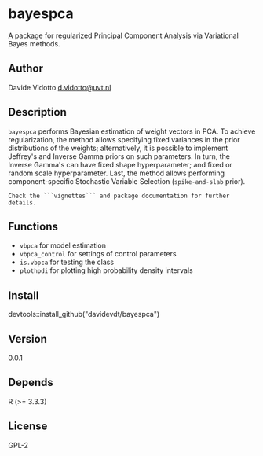 # bayespca
A package for regularized Principal Component Analysis via Variational Bayes methods. 

## Author
Davide Vidotto <d.vidotto@uvt.nl> 

## Description
`bayespca` performs Bayesian estimation of weight vectors in PCA.
    To achieve regularization, the method allows specifying fixed variances
    in the prior distributions of the weights; alternatively, it is possible
    to implement Jeffrey's and  Inverse Gamma priors on such parameters.
    In turn, the Inverse Gamma's can have fixed shape hyperparameter; and
    fixed or random scale hyperparameter. Last, the method allows performing
    component-specific Stochastic Variable Selection (`spike-and-slab` prior).
    
    Check the ```vignettes``` and package documentation for further details. 

## Functions

* ```vbpca``` for model estimation
* ```vbpca_control``` for settings of control parameters
* ```is.vbpca``` for testing the class
* ```plothpdi``` for plotting high probability density intervals

## Install
devtools::install_github("davidevdt/bayespca")

## Version
0.0.1

## Depends 
R (>= 3.3.3)

## License 
GPL-2




